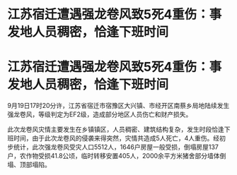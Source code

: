 # 江苏宿迁遭遇强龙卷风致5死4重伤：事发地人员稠密，恰逢下班时间

# 江苏宿迁遭遇强龙卷风致5死4重伤：事发地人员稠密，恰逢下班时间

9月19日17时20分许，江苏省宿迁市宿豫区大兴镇、市经开区南蔡乡局地陆续发生强龙卷风，等级判定为EF2级，造成部分地区人员伤亡和财产损失。

此次龙卷风灾情主要发生在乡镇镇区，人员稠密、建筑结构复杂，发生时段恰逢下班时间，由于此次龙卷风的侵袭来得突然，灾情共造成5人死亡，4人重伤。经初步统计，此次强龙卷风受灾人口5512人，1646户房屋一般受损，倒塌房屋137户，农作物受损41.8公顷，临时转移安置405人，2000余平方米猪舍部分墙体倒塌、顶部塌陷。

